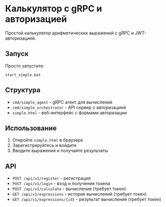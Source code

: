 # Калькулятор с gRPC и авторизацией

Простой калькулятор арифметических выражений с gRPC и JWT-авторизацией.

## Запуск

Просто запустите:
```
start_simple.bat
```

## Структура

- `cmd/simple_agent` - gRPC агент для вычислений
- `cmd/simple_orchestrator` - API сервер с авторизацией
- `simple.html` - веб-интерфейс с формами авторизации

## Использование

1. Откройте `simple.html` в браузере
2. Зарегистрируйтесь и войдите
3. Вводите выражения и получайте результаты

## API

- `POST /api/v1/register` - регистрация
- `POST /api/v1/login` - вход и получение токена
- `POST /api/v1/calculate` - вычисление (требует токен)
- `GET /api/v1/expressions` - история вычислений (требует токен)
- `GET /api/v1/expressions/{id}` - результат вычисления (требует токен)
